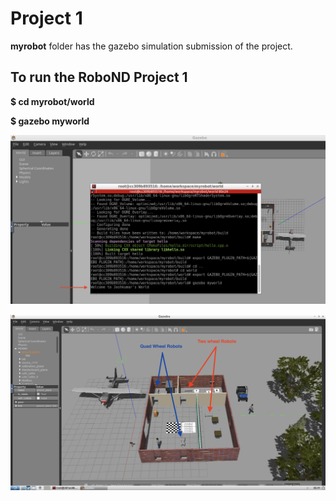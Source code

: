 # Project 1

**myrobot** folder has the gazebo simulation submission of the project.

## To run the RoboND Project 1

**$ cd myrobot/world**

**$ gazebo myworld**


![alt text](https://github.com/Jash-Diyora/roboND-1/blob/main/test%20image.png)

![alt text](https://github.com/Jash-Diyora/roboND-1/blob/main/Robot%20Locations.png)
